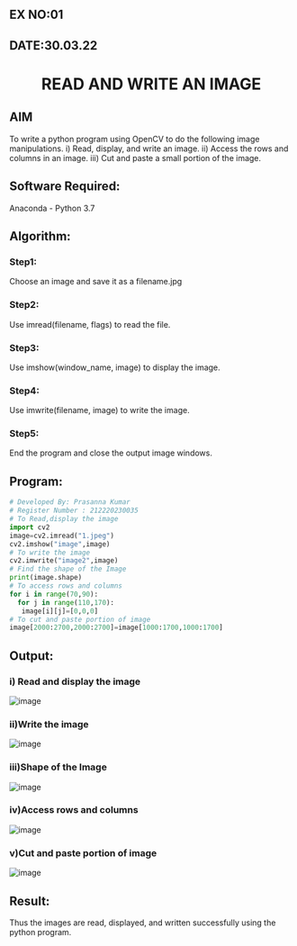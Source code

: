 ## EX NO:01
## DATE:30.03.22
# <p align="center">READ AND WRITE AN IMAGE
## AIM
To write a python program using OpenCV to do the following image manipulations.
i) Read, display, and write an image.
ii) Access the rows and columns in an image.
iii) Cut and paste a small portion of the image.

## Software Required:
Anaconda - Python 3.7
## Algorithm:
### Step1:
Choose an image and save it as a filename.jpg
### Step2:
Use imread(filename, flags) to read the file.
### Step3:
Use imshow(window_name, image) to display the image.
### Step4:
Use imwrite(filename, image) to write the image.
### Step5:
End the program and close the output image windows.
## Program:
```python
# Developed By: Prasanna Kumar
# Register Number : 212220230035
# To Read,display the image
import cv2
image=cv2.imread("1.jpeg")
cv2.imshow("image",image)
# To write the image
cv2.imwrite("image2",image)
# Find the shape of the Image
print(image.shape)
# To access rows and columns
for i in range(70,90):
  for j in range(110,170):
   image[i][j]=[0,0,0]
# To cut and paste portion of image
image[2000:2700,2000:2700]=image[1000:1700,1000:1700]
```
## Output:

### i) Read and display the image
![image](https://user-images.githubusercontent.com/75235128/160843590-6000c9df-c759-437e-9c8a-0d606b572840.png)

### ii)Write the image
![image](https://user-images.githubusercontent.com/75235128/160843720-189421f0-a935-4a7c-9561-bdfefdc99378.png)

### iii)Shape of the Image
![image](https://user-images.githubusercontent.com/75235128/160843790-27bea203-a853-4487-b7c4-7b2899b22e32.png)

### iv)Access rows and columns
![image](https://user-images.githubusercontent.com/75235128/160843893-d12e504d-7f85-4963-b534-c394aa99ce8e.png)

### v)Cut and paste portion of image
![image](https://user-images.githubusercontent.com/75235128/160844026-af002b94-5e22-422c-addc-a901192e4b45.png)

## Result:
Thus the images are read, displayed, and written successfully using the python program.
